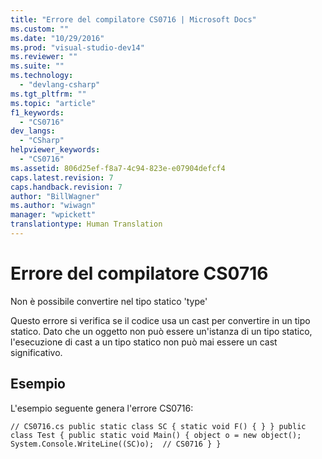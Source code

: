 ```yaml
---
title: "Errore del compilatore CS0716 | Microsoft Docs"
ms.custom: ""
ms.date: "10/29/2016"
ms.prod: "visual-studio-dev14"
ms.reviewer: ""
ms.suite: ""
ms.technology: 
  - "devlang-csharp"
ms.tgt_pltfrm: ""
ms.topic: "article"
f1_keywords: 
  - "CS0716"
dev_langs: 
  - "CSharp"
helpviewer_keywords: 
  - "CS0716"
ms.assetid: 806d25ef-f8a7-4c94-823e-e07904defcf4
caps.latest.revision: 7
caps.handback.revision: 7
author: "BillWagner"
ms.author: "wiwagn"
manager: "wpickett"
translationtype: Human Translation
---
```

# Errore del compilatore CS0716
Non è possibile convertire nel tipo statico 'type'  
  
 Questo errore si verifica se il codice usa un cast per convertire in un tipo statico. Dato che un oggetto non può essere un'istanza di un tipo statico, l'esecuzione di cast a un tipo statico non può mai essere un cast significativo.  
  
## Esempio  
 L'esempio seguente genera l'errore CS0716:  
  
```  
// CS0716.cs public static class SC { static void F() { } } public class Test { public static void Main() { object o = new object(); System.Console.WriteLine((SC)o);  // CS0716 } }  
```